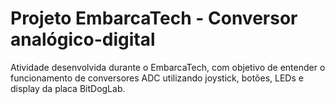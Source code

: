 # Projeto EmbarcaTech - Conversor analógico-digital
Atividade desenvolvida durante o EmbarcaTech, com objetivo de entender o funcionamento de conversores ADC utilizando joystick, botões, LEDs e display da placa BitDogLab. 
